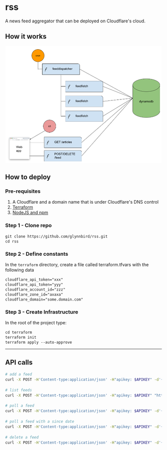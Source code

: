 # rss

A news feed aggregator that can be deployed on Cloudflare's cloud.

## How it works

![schematic](rss_diagram.png)

## How to deploy

### Pre-requisites

1. A Cloudflare and a domain name that is under Cloudflare's DNS control
2. [Terraform](https://learn.hashicorp.com/tutorials/terraform/install-cli)
3. [NodeJS and npm](https://nodejs.org/en/download/) 


### Step 1 - Clone repo

```
git clone https://github.com/glynnbird/rss.git
cd rss
```

### Step 2 - Define constants

In the `terraform` directory, create a file called terraform.tfvars with the following data

```
cloudflare_api_token="xxx"
cloudflare_api_token="yyy"
cloudflare_account_id="zzz"
cloudflare_zone_id="axaxa"
cloudflare_domain="some.domain.com"
```

### Step 3 - Create Infrastructure

In the root of the project type:

```
cd terraform
terraform init
terraform apply --auto-approve
```

------

## API calls

```sh
# add a feed
curl -X POST -H'Content-type:application/json' -H"apikey: $APIKEY" -d'{"url":"http://newsrss.bbc.co.uk/rss/sportonline_uk_edition/football/rss.xml"}' "https://rss.glynnbird.com/api/add"

# list feeds
curl -X POST -H'Content-type:application/json' -H"apikey: $APIKEY" "https://rss.glynnbird.com/api/list"

# poll a feed
curl -X POST -H'Content-type:application/json' -H"apikey: $APIKEY" -d'{"id":"feed#UZJXCNHQ"}' "https://rss.glynnbird.com/api/poll"

# poll a feed with a since date
curl -X POST -H'Content-type:application/json' -H"apikey: $APIKEY" -d'{"id":"feed#MXHRAVDG","since":"2024-10-21T06:56:22.000Z"}' "https://rss.glynnbird.com/api/poll"

# delete a feed
curl -X POST -H'Content-type:application/json' -H"apikey: $APIKEY" -d'{"id":"feed#MXHRAVDG"}' "https://rss.glynnbird.com/api/del"
```
